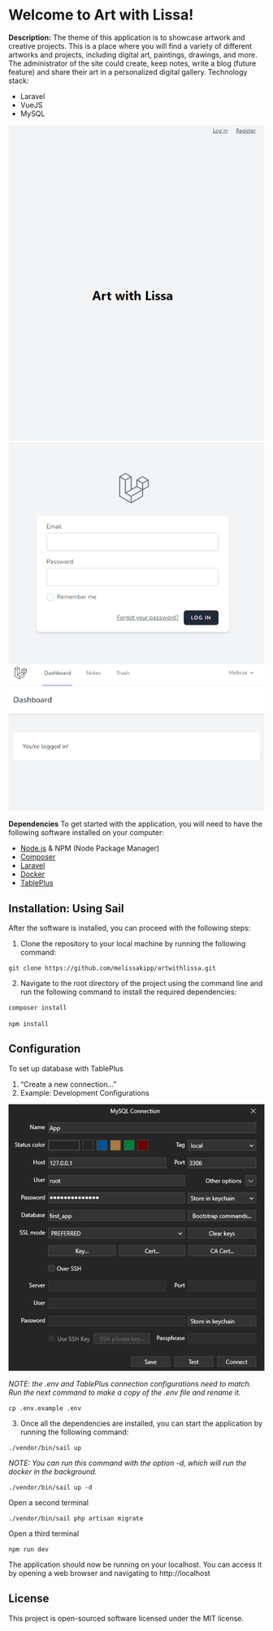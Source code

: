 # Welcome to Art with Lissa!

**Description:** The theme of this application is to showcase artwork and creative projects. This is a place where you will find a variety of different artworks and projects, including digital art, paintings, drawings, and more. The administrator of the site could create, keep notes, write a blog (future feature) and share their art in a personalized digital gallery.
Technology stack:
-	Laravel
-	VueJS
-	MySQL

<img src="https://github.com/melissakipp/artwithlissa/blob/main/resources/images/readme/20230114_landingpage.png" alt="Landing page">
<img src="https://github.com/melissakipp/artwithlissa/blob/main/resources/images/readme/20230114_login.png" alt="Login form">
<img src="https://github.com/melissakipp/artwithlissa/blob/main/resources/images/readme/20230114_dashboard.png" alt="Dashboard">

**Dependencies**
To get started with the application, you will need to have the following software installed on your computer:
-	[Node.js](https://nodejs.org/) & NPM (Node Package Manager)
-	[Composer](https://getcomposer.org/)
-	[Laravel](https://laravel.com/docs/9.x/installation#choosing-your-sail-services)
-	[Docker](https://www.docker.com/)
-	[TablePlus]( https://tableplus.com/)

## Installation: Using Sail
<p>After the software is installed, you can proceed with the following steps:</p>

1. Clone the repository to your local machine by running the following command:
```shell
git clone https://github.com/melissakipp/artwithlissa.git
```

2. Navigate to the root directory of the project using the command line and run the following command to install the required dependencies:
```shell
composer install

npm install
```

## Configuration
To set up database with TablePlus
1.	“Create a new connection…” 
2. Example: Development Configurations

<img src="https://github.com/melissakipp/artwithlissa/blob/main/resources/images/readme/20230114_database-configs.png" alt="Landing page">

<p><em>NOTE: the .env and TablePlus connection configurations need to match. Run the next command to make a copy of the .env file and rename it.</em></p>

```shell
cp .env.example .env
```

3. Once all the dependencies are installed, you can start the application by running the following command:
```shell
./vendor/bin/sail up
```

<p><em>NOTE: You can run this command with the option -d, which will run the docker in the background.</em></p>

```shell
./vendor/bin/sail up -d
```

<p>Open a second terminal</p>

```shell
./vendor/bin/sail php artisan migrate
```


<p>Open a third terminal</p>

```shell
npm run dev
```

The application should now be running on your localhost. You can access it by opening a web browser and navigating to http://localhost

## License
This project is open-sourced software licensed under the MIT license.

